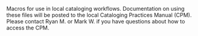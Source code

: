 Macros for use in local cataloging workflows.
Documentation on using these files will be posted to the local Cataloging Practices Manual (CPM).  Please contact Ryan M. or Mark W. if you have questions about how to access the CPM.
